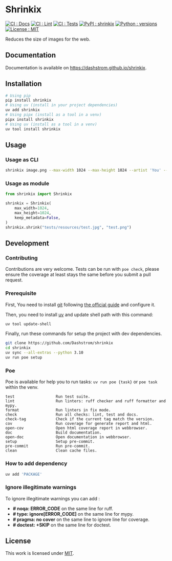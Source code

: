 # Shrinkix

[![CI : Docs](https://github.com/Dashstrom/shrinkix/actions/workflows/docs.yml/badge.svg)](https://github.com/Dashstrom/shrinkix/actions/workflows/docs.yml) [![CI : Lint](https://github.com/Dashstrom/shrinkix/actions/workflows/lint.yml/badge.svg)](https://github.com/Dashstrom/shrinkix/actions/workflows/lint.yml) [![CI : Tests](https://github.com/Dashstrom/shrinkix/actions/workflows/tests.yml/badge.svg)](https://github.com/Dashstrom/shrinkix/actions/workflows/tests.yml)
[![PyPI : shrinkix](https://img.shields.io/pypi/v/shrinkix.svg)](https://pypi.org/project/shrinkix) [![Python : versions](https://img.shields.io/pypi/pyversions/shrinkix.svg)](https://pypi.org/project/shrinkix) [![License : MIT](https://img.shields.io/badge/license-MIT-green.svg)](https://github.com/Dashstrom/shrinkix/blob/main/LICENSE)

Reduces the size of images for the web.

## Documentation

Documentation is available on <https://dashstrom.github.io/shrinkix>.

## Installation

```bash
# Using pip
pip install shrinkix
# Using uv (install in your project dependencies)
uv add shrinkix
# Using pipx (install as a tool in a venv)
pipx install shrinkix
# Using uv (install as a tool in a venv)
uv tool install shrinkix
```

## Usage

### Usage as CLI

```bash
shrinkix image.png --max-width 1024 --max-height 1024 --artist 'You' --copyright 'you@example.com'
```

### Usage as module

```python
from shrinkix import Shrinkix

shrinkix = Shrinkix(
    max_width=1024,
    max_height=1024,
    keep_metadata=False,
)
shrinkix.shrink("tests/resources/test.jpg", "test.png")
```

## Development

### Contributing

Contributions are very welcome. Tests can be run with `poe check`, please ensure the coverage at least stays the same before you submit a pull request.

### Prerequisite

First, You need to install [git](https://git-scm.com) following [the official guide](https://git-scm.com/book/en/v2/Getting-Started-Installing-Git) and configure it.

Then, you need to install [uv](https://docs.astral.sh/uv/getting-started/installation) and update shell path with this command:

```bash
uv tool update-shell
```

Finally, run these commands for setup the project with dev dependencies.

```bash
git clone https://github.com/Dashstrom/shrinkix
cd shrinkix
uv sync --all-extras --python 3.10
uv run poe setup
```

### Poe

Poe is available for help you to run tasks: `uv run poe {task}` or `poe task` within the venv.

```text
test                  Run test suite.
lint                  Run linters: ruff checker and ruff formatter and mypy.
format                Run linters in fix mode.
check                 Run all checks: lint, test and docs.
check-tag             Check if the current tag match the version.
cov                   Run coverage for generate report and html.
open-cov              Open html coverage report in webbrowser.
doc                   Build documentation.
open-doc              Open documentation in webbrowser.
setup                 Setup pre-commit.
pre-commit            Run pre-commit.
clean                 Clean cache files.
```

### How to add dependency

```bash
uv add 'PACKAGE'
```

### Ignore illegitimate warnings

To ignore illegitimate warnings you can add :

- **# noqa: ERROR_CODE** on the same line for ruff.
- **# type: ignore[ERROR_CODE]** on the same line for mypy.
- **# pragma: no cover** on the same line to ignore line for coverage.
- **# doctest: +SKIP** on the same line for doctest.

## License

This work is licensed under [MIT](https://github.com/Dashstrom/shrinkix/blob/main/LICENSE).
